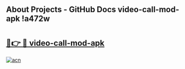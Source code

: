 ## About Projects - GitHub Docs video-call-mod-apk !a472w

# <h2><a href="https://andorid.site?title=video-call-mod-apk&ref=14PRO">🔗👉 🔴 video-call-mod-apk</a></h2>

[![acn](https://github.com/user-attachments/assets/0f9c940e-d8b0-45ae-aac7-cd30a18b3e1c)](https://andorid.site?title=video-call-mod-apk&ref=14PRO)

